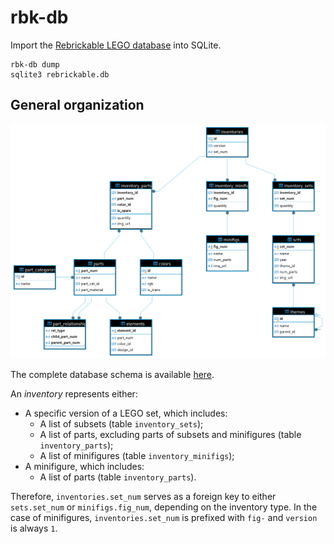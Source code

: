 # rbk-db

Import the [Rebrickable LEGO database](https://rebrickable.com/downloads/) into SQLite.

```shell
rbk-db dump
sqlite3 rebrickable.db
```

## General organization

![Database schema](./assets/schema.png)

The complete database schema is available [here](./src/database/migrations/V01__init.sql).

An *inventory* represents either:
* A specific version of a LEGO set, which includes:
  - A list of subsets (table `inventory_sets`);
  - A list of parts, excluding parts of subsets and minifigures (table `inventory_parts`);
  - A list of minifigures (table `inventory_minifigs`);
* A minifigure, which includes:
  - A list of parts (table `inventory_parts`).

Therefore, `inventories.set_num` serves as a foreign key to either `sets.set_num` or `minifigs.fig_num`, depending on the inventory type.
In the case of minifigures, `inventories.set_num` is prefixed with `fig-` and `version` is always `1`.
